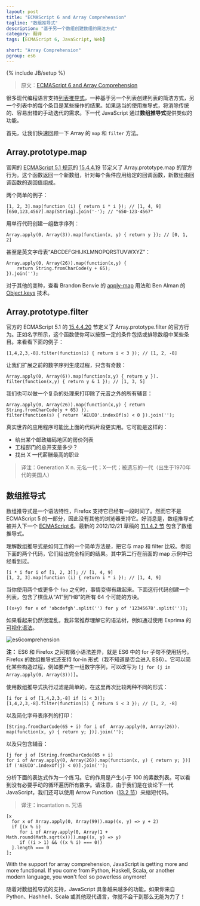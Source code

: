 ```yaml
---
layout: post
title: "ECMAScript 6 and Array Comprehension"
tagline: "数组推导式"
description: "基于另一个数组创建数组的简洁方式"
category: 翻译
tags: [ECMAScript 6, JavaScript, Web]

short: "Array Comprehension"
pgroup: es6
---
```

{% include JB/setup %}


> 原文：[ECMAScript 6 and Array Comprehension](http://ariya.ofilabs.com/2013/01/es6-and-array-comprehension.html)

<!-- Many modern programming languages support [list comprehension](http://en.wikipedia.org/wiki/List_comprehension), a concise way to create a list based another list where each entry is the result of some operations. If comprehension is used properly, it eliminates the need for the traditional and error-prone manual iteration. Next-generation JavaScript will have the similar feature via **array comprehension**. -->

很多现代编程语言支持[列表推导式](http://en.wikipedia.org/wiki/List_comprehension)，一种基于另一个列表创建列表的简洁方式，另一个列表中的每个条目是某些操作的结果。如果适当的使用推导式，将消除传统的、容易出错的手动迭代的需求。下一代 JavaScript 通过**数组推导式**提供类似的功能。

<!-- First of all, let’s do a quick refresh on Array’s `map` and `filter` functions. -->

首先，让我们快速回顾一下 Array 的 `map` 和 `filter` 方法。

## Array.prototype.map

<!-- [Section 15.4.4.19](http://es5.github.com/#x15.4.4.19) of the official [ECMAScript 5.1 specification](http://www.ecma-international.org/publications/standards/Ecma-262.htm) defines the official behavior of Array.prototype.map. This function returns a new array resulting from applying the given callback function to each entry. -->

官网的 [ECMAScript 5.1 规范](http://www.ecma-international.org/publications/standards/Ecma-262.htm)的 [15.4.4.19](http://es5.github.com/#x15.4.4.19) 节定义了 Array.prototype.map 的官方行为。这个函数返回一个新数组，针对每个条件应用给定的回调函数，新数组由回调函数的返回值组成。

<!-- Two quick examples: -->

两个简单的例子：

    [1, 2, 3].map(function (i) { return i * i }); // [1, 4, 9]
    [650,123,4567].map(String).join('-'); // "650-123-4567"

<!-- This facilitates a one-liner to build a sequence of numbers: -->
用单行代码创建一组数字序列：

    Array.apply(0, Array(3)).map(function(x, y) { return y }); // [0, 1, 2]

<!-- or even English alphabets ‘ABCDEFGHIJKLMNOPQRSTUVWXYZ’: -->
甚至是英文字母表“ABCDEFGHIJKLMNOPQRSTUVWXYZ”：

    Array.apply(0, Array(26)).map(function(x,y) {
        return String.fromCharCode(y + 65);
    }).join('');

<!-- For other variants, see also Brandon Benvie's usage of [apply-map](https://mail.mozilla.org/pipermail/es-discuss/2012-April/022273.html) and Ben Alman's [Object.keys](https://gist.github.com/4477847) technique. -->
对于其他的变种，查看 Brandon Benvie 的 [apply-map](https://mail.mozilla.org/pipermail/es-discuss/2012-April/022273.html) 用法和 Ben Alman 的 [Object.keys](https://gist.github.com/4477847) 技术。

## Array.prototype.filter

<!-- [Section 15.4.4.20](http://es5.github.com/#x15.4.4.20) of the official ECMAScript 5.1 defines the official behavior of Array.prototype.filter. As the name says, this function lets you include or exclude some entries of the array based on some certain criteria. Take a look at the following example: -->
官方的 ECMAScript 5.1 的 [15.4.4.20](http://es5.github.com/#x15.4.4.20) 节定义了 Array.prototype.filter 的官方行为。正如名字所示，这个函数使你可以按照一定的条件包括或排除数组中某些条目。来看看下面的例子：

    [1,4,2,3,-8].filter(function(i) { return i < 3 }); // [1, 2, -8]

<!-- Let's extend the previous sequence number generation, say to have only odd number: -->
让我们扩展之前的数字序列生成过程，只含有奇数：

    Array.apply(0, Array(6)).map(function(x,y) { return y }).
    filter(function(x,y) { return y & 1 }); // [1, 3, 5]

<!-- We can also do a complicated dance to print all consonants by excluding the vowels: -->
我们也可以做一个复杂的处理来打印除了元音之外的所有辅音：

    Array.apply(0, Array(26)).map(function(x,y) { return String.fromCharCode(y + 65) }).
    filter(function(s) { return 'AEUIO'.indexOf(s) < 0 }).join('');

<!-- Real-world applications are likely more practical than the above snippets. It could be something like: -->
真实世界的应用程序可能比上面的代码片段更实用。它可能是这样的：

<!-- Give me the list of house prices in a certain ZIP code
What is the total expense of our Engineering department?
Find the best paid professions of Gen X -->
* 给出某个邮政编码地区的房价列表 
* 工程部门的总开支是多少？ 
* 找出 X 一代薪酬最高的职业 

> 译注：Generation X n. 无名一代；X一代；被遗忘的一代（出生于1970年代的美国人）

<!-- ##  Array Comprehension -->

## 数组推导式

<!-- [Array comprehension](https://developer.mozilla.org/en-US/docs/JavaScript/Guide/Predefined_Core_Objects#Array_comprehensions) is a syntax feature which has been available in Firefox for a while. It is however not part of the 5th edition of ECMAScript and hence no other browser supports it. The good news is that array comprehension is being incorporated into the next [ECMAScript 6](http://wiki.ecmascript.org/doku.php?id=harmony:specification_drafts). The latest 2012/12/21 draft includes the grammar of array comprehension in [section 11.1.4.2](http://teramako.github.com/ECMAScript/ecma6th_syntax.html#11.1.4.2). -->
数组推导式是一个语法特性，Firefox 支持它已经有一段时间了。然而它不是 ECMAScript 5 的一部分，因此没有其他的浏览器支持它。好消息是，数组推导式被并入下一个 [ECMAScript 6](http://wiki.ecmascript.org/doku.php?id=harmony:specification_drafts)。最新的 2012/12/21 草稿的 [11.1.4.2 节](http://teramako.github.com/ECMAScript/ecma6th_syntax.html#11.1.4.2) 包含了数组推导式。

<!-- An easy way to understand how array comprehension works is by comparing it with map and filter. See the following two lines, they give the same exact result. The second line is something you have seen in the previous map example. -->
理解数组推导式是如何工作的一个简单方法是，把它与 map 和 filter 比较。参阅下面的两个代码，它们给出完全相同的结果。其中第二行在前面的 map 示例中已经看到过。

    [i * i for i of [1, 2, 3]]; // [1, 4, 9]
    [1, 2, 3].map(function (i) { return i * i }); // [1, 4, 9]

<!-- The fun part is when you use two `for` clauses or more. The following line creates a list which contains the references to all 64 possible squares in a chess board, from 'a1' to 'h8'. -->
当你使用两个或更多个 `foo` 之句时，事情变得有趣起来。下面这行代码创建一个列表，包含了棋盘从“A1”到“H8”的所有 64 个可能的方块。

    [(x+y) for x of 'abcdefgh'.split('') for y of '12345678'.split('')];

<!-- If this still looks confusing, I highly recommend understanding the syntax tree, for example by using Esprima's [syntax visualization](http://esprima.googlecode.com/git-history/harmony/demo/parse.html). -->
如果看起来仍然很混乱，我非常推荐理解它的语法树，例如通过使用 Esprima 的[可视化语法](http://esprima.googlecode.com/git-history/harmony/demo/parse.html)。

![es6comprehension](http://ariya.ofilabs.com/wp-content/uploads/2013/01/es6comprehension.png)

<!-- **Note:** A minor syntax difference between ES6 and Firefox is that ES6 does not use brackets for the for clause. Firefox's array comprehension also support for-in form (I am not sure whether this will make it into ES6). It can simplify some construct, generating a sequence of numbers can be rewritten as `[j for (j in Array.apply(0, Array(3)))]`. -->
**注：** ES6 和 Firefox 之间有微小语法差异，就是 ES6 中的 for 子句不使用括号。Firefox 的数组推导式还支持 for-in 形式（我不知道是否会进入 ES6）。它可以简化某些构造过程，例如要产生一组数字序列，可以改写为 `[j for (j in Array.apply(0, Array(3)))]`。

<!-- Filtering using array comprehension is straightforward. Again, compare the two different forms here: -->
使用数组推导式执行过滤是简单的。在这里再次比较两种不同的形式：

    [i for i of [1,4,2,3,-8] if (i < 3)]; 
    [1,4,2,3,-8].filter(function(i) { return i < 3 }); // [1, 2, -8]

<!-- And the simplification of printing the sequence of all alphabets: -->
以及简化字母表序列的打印：

    [String.fromCharCode(65 + i) for i of  Array.apply(0, Array(26)).
    map(function(x, y) { return y; })].join('');

<!-- and just the consonants: -->
以及只包含辅音：

    [j for j of [String.fromCharCode(65 + i)
    for i of Array.apply(0, Array(26)).map(function(x, y) { return y; })]
    if ('AEUIO'.indexOf(j) < 0)].join('');

<!-- As an exercise, analyze the following expression. What it does is producing the list of all prime numbers less than 100. You can see that there is no need for a manual loop at all. Note that since we are talking about next-generation JavaScript, we also use the arrow function ([Section 13.2](http://teramako.github.com/ECMAScript/ecma6th_syntax.html#13.2)) to shorten the incantation. -->

分析下面的表达式作为一个练习。它的作用是产生小于 100 的素数列表。可以看到没有必要手动的循环遍历所有数字。请注意，由于我们是在谈论下一代 JavaScript，我们还可以使用 Arrow Function（[13.2 节](http://teramako.github.com/ECMAScript/ecma6th_syntax.html#13.2)）来缩短代码。

> 译注：incantation n. 咒语

    [x
      for x of Array.apply(0, Array(99)).map((x, y) => y + 2)
      if [(x % i)
         for i of Array.apply(0, Array(1 + Math.round(Math.sqrt(x)))).map((x, y) => y)
         if ((i > 1) && ((x % i) === 0))
      ].length === 0
    ];

With the support for array comprehension, JavaScript is getting more and more functional. If you come from Python, Haskell, Scala, or another modern language, you won't feel so powerless anymore!

随着对数组推导式的支持，JavaScript 具备越来越多的功能。如果你来自 Python、Hashhell、Scala 或其他现代语言，你就不会干到那么无能为力了！




